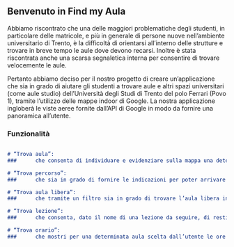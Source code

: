 ## Benvenuto in Find my Aula

Abbiamo riscontrato che una delle maggiori problematiche degli studenti, in particolare delle matricole, e più in generale di persone nuove nell’ambiente universitario di Trento, è la difficoltà di orientarsi all’interno delle strutture e trovare in breve tempo le aule dove devono recarsi. Inoltre è stata riscontrata anche una scarsa segnaletica interna per consentire di trovare velocemente le aule.

Pertanto abbiamo deciso per il nostro progetto di creare un’applicazione che sia in grado di aiutare gli studenti a trovare aule e altri spazi universitari (come aule studio) dell’Università degli Studi di Trento del polo Ferrari (Povo 1), tramite l’utilizzo delle mappe indoor di Google. La nostra applicazione ingloberà le viste aeree fornite dall’API di Google in modo da fornire una panoramica all’utente. 

### Funzionalità

```markdown

# “Trova aula”: 
###      che consenta di individuare e evidenziare sulla mappa una determinata aula data in input dall’utente;

# “Trova percorso”:
###      che sia in grado di fornire le indicazioni per poter arrivare all’aula desiderata partendo da un’aula inizialmente scelta;

# “Trova aula libera”:
###      che tramite un filtro sia in grado di trovare l’aula libera in una determinata fascia oraria;

# “Trova lezione”:
###      che consenta, dato il nome di una lezione da seguire, di restituire all’utente aula e orario in cui questa si svolgerà e di mostrare l’aula sulla mappa;

# “Trova orario”:
###      che mostri per una determinata aula scelta dall’utente le ore di lezione previste per un giorno scelto dall’utente.

```
